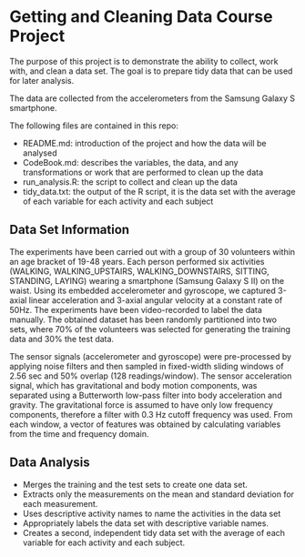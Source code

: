 # Getting and Cleaning Data Course Project

The purpose of this project is to demonstrate the ability to collect, work with, and clean a data set. The goal is to prepare tidy data that can be used for later analysis. 

The data are collected from the accelerometers from the Samsung Galaxy S smartphone. 

The following files are contained in this repo:
* README.md: introduction of the project and how the data will be analysed
* CodeBook.md: describes the variables, the data, and any transformations or work that are performed to clean up the data
* run_analysis.R: the script to collect and clean up the data
* tidy_data.txt: the output of the R script, it is the data set with the average of each variable for each activity and each subject

## Data Set Information

The experiments have been carried out with a group of 30 volunteers within an age bracket of 19-48 years. Each person performed six activities (WALKING, WALKING_UPSTAIRS, WALKING_DOWNSTAIRS, SITTING, STANDING, LAYING) wearing a smartphone (Samsung Galaxy S II) on the waist. Using its embedded accelerometer and gyroscope, we captured 3-axial linear acceleration and 3-axial angular velocity at a constant rate of 50Hz. The experiments have been video-recorded to label the data manually. The obtained dataset has been randomly partitioned into two sets, where 70% of the volunteers was selected for generating the training data and 30% the test data. 

The sensor signals (accelerometer and gyroscope) were pre-processed by applying noise filters and then sampled in fixed-width sliding windows of 2.56 sec and 50% overlap (128 readings/window). The sensor acceleration signal, which has gravitational and body motion components, was separated using a Butterworth low-pass filter into body acceleration and gravity. The gravitational force is assumed to have only low frequency components, therefore a filter with 0.3 Hz cutoff frequency was used. From each window, a vector of features was obtained by calculating variables from the time and frequency domain.

## Data Analysis

* Merges the training and the test sets to create one data set.
* Extracts only the measurements on the mean and standard deviation for each measurement.
* Uses descriptive activity names to name the activities in the data set
* Appropriately labels the data set with descriptive variable names.
* Creates a second, independent tidy data set with the average of each variable for each activity and each subject.
